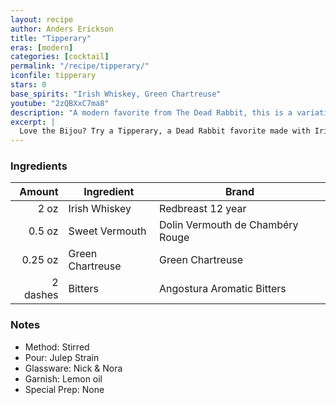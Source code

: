 ```yaml
---
layout: recipe
author: Anders Erickson
title: "Tipperary"
eras: [modern]
categories: [cocktail]
permalink: "/recipe/tipperary/"
iconfile: tipperary
stars: 0
base_spirits: "Irish Whiskey, Green Chartreuse"
youtube: "2zQBXxC7ma8"
description: "A modern favorite from The Dead Rabbit, this is a variation on the Bijou that uses Irish whiskey as its base."
excerpt: |
  Love the Bijou? Try a Tipperary, a Dead Rabbit favorite made with Irish whiskey, without the Campari.
---
```


### Ingredients

|   Amount | Ingredient       | Brand                            |
| -------: | ---------------- | -------------------------------- |
|     2 oz | Irish Whiskey    | Redbreast 12 year                |
|   0.5 oz | Sweet Vermouth   | Dolin Vermouth de Chambéry Rouge |
|  0.25 oz | Green Chartreuse | Green Chartreuse                 |
| 2 dashes | Bitters          | Angostura Aromatic Bitters       |

### Notes

- Method: Stirred
- Pour: Julep Strain
- Glassware: Nick & Nora
- Garnish: Lemon oil
- Special Prep: None
